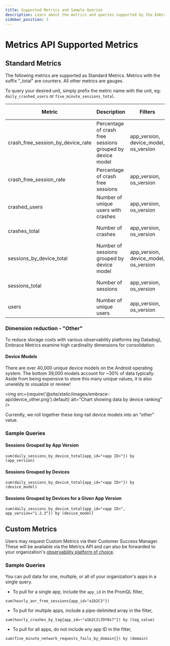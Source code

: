 ```yaml
---
title: Supported Metrics and Sample Queries
description: Learn about the metrics and queries supported by the Embrace API
sidebar_position: 3
---
```


# Metrics API Supported Metrics

## Standard Metrics

The following metrics are supported as Standard Metrics. Metrics with the suffix "_total" are counters. All other
metrics are gauges.

To query your desired unit, simply prefix the metric name with the unit, eg: `daily_crashed_users`
or `five_minute_sessions_total`.

| Metric                            | Description                                               | Filters                               | Time granularity           |           
|-----------------------------------|-----------------------------------------------------------|---------------------------------------|----------------------------|
| crash_free_session_by_device_rate | Percentage of crash free sessions grouped by device model | app_version, device_model, os_version | hourly, daily              |
| crash_free_session_rate           | Percentage of crash free sessions                         | app_version, os_version               | hourly, daily              |
| crashed_users                     | Number of unique users with crashes                       | app_version, os_version               | hourly, daily              |
| crashes_total                     | Number of crashes                                         | app_version, os_version               | five_minute, hourly, daily |
| sessions_by_device_total          | Number of sessions grouped by device model                | app_version, device_model, os_version | hourly, daily              |
| sessions_total                    | Number of sessions                                        | app_version, os_version               | five_minute, hourly, daily |
| users                             | Number of unique users                                    | app_version, os_version               | hourly, daily              |

### Dimension reduction - "Other"

To reduce storage costs with various observability platforms (eg Datadog), Embrace Metrics examine high cardinality dimensions for consolidation.

#### Device Models
There are over 40,000 unique device models on the Android operating system.  The bottom 39,000 models account for ~30% of data typically.  Aside from being expensive to store this many unique values, it is also unwieldy to visualize or review!

<img src={require('@site/static/images/embrace-api/device_other.png').default} alt="Chart showing data by device ranking" />

Currently, we roll together these long-tail device models into an "other" value.

### Sample Queries

#### Sessions Grouped by App Version

```promql
sum(daily_sessions_by_device_total{app_id="<app ID>"}) by (app_version)
```

#### Sessions Grouped by Devices

```promql
sum(daily_sessions_by_device_total{app_id="<app ID>"}) by (device_model)
```

#### Sessions Grouped by Devices for a Given App Version

```promql
sum(daily_sessions_by_device_total{app_id="<app ID>", app_version="1.2.3"}) by (device_model)
```

## Custom Metrics

Users may request Custom Metrics via their Customer Success Manager. These will be available via the Metrics API and can
also be forwarded to your organization's [observability platform of choice](/data-destinations).

### Sample Queries

You can pull data for one, multiple, or all of your organization's apps in a single query.

* To pull for a single app, include the `app_id` in the PromQL filter,
```promql
sum(hourly_anr_free_sessions{app_id="a1b2C3"})
```
* To pull for multiple apps, include a pipe-delimited array in the filter,
```promql
sum(hourly_crashes_by_tag{app_id=~"a1b2C3|Z9Y8x7"}) by (tag_value) 
```
* To pull for all apps, do not include any app ID in the filter,
```promql
sum(five_minute_network_requests_fails_by_domain{}) by (domain)
```